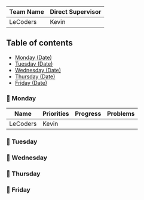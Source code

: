 

| Team Name | Direct Supervisor | 
|--------|--------|
| LeCoders| Kevin |

## Table of contents
- [Monday (Date)](#monday-date)
- [Tuesday (Date)](#tuesday-date)
- [Wednesday (Date)](#wednesday-date)
- [Thursday (Date)](#thursday-date)
- [Friday (Date)](#friday-date)

### :date: Monday <Date>
| Name    | Priorities|Progress |Problems   |
|---------|-----------|---------|-----------|
| LeCoders| Kevin     |         |           |

### :date: Tuesday <Date>

### :date: Wednesday <Date>

### :date: Thursday <Date>

### :date: Friday <Date>

